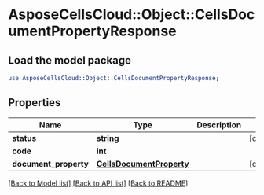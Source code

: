 # AsposeCellsCloud::Object::CellsDocumentPropertyResponse

## Load the model package
```perl
use AsposeCellsCloud::Object::CellsDocumentPropertyResponse;
```

## Properties
Name | Type | Description | Notes
------------ | ------------- | ------------- | -------------
**status** | **string** |  | [optional] 
**code** | **int** |  | 
**document_property** | [**CellsDocumentProperty**](CellsDocumentProperty.md) |  | [optional] 

[[Back to Model list]](../README.md#documentation-for-models) [[Back to API list]](../README.md#documentation-for-api-endpoints) [[Back to README]](../README.md)


